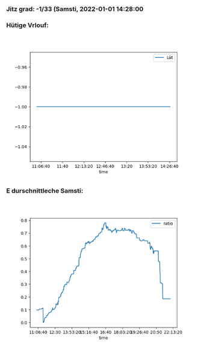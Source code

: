 ### Jitz grad: -1/33 (Samsti, 2022-01-01 14:28:00

### Hütige Vrlouf:
![Graph](Today.png)

### E durschnittleche Samsti:
![Graph](Samsti.png)